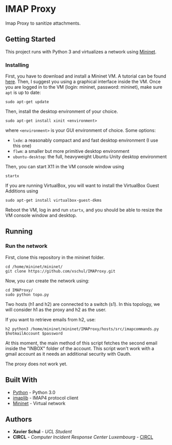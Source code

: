 # IMAP Proxy

Imap Proxy to sanitize attachments.

## Getting Started

This project runs with Python 3 and virtualizes a network using [Mininet](http://mininet.org/). 

### Installing

First, you have to download and install a Mininet VM. A tutorial can be found [here](http://mininet.org/download/#option-1-mininet-vm-installation-easy-recommended). Then, I suggest you using a graphical interface inside the VM. Once you are logged in to the VM (login: mininet, password: mininet), make sure ```apt``` is up to date:

```
sudo apt-get update
```

Then, install the desktop environment of your choice.

```
sudo apt-get install xinit <environment>
```

where `<environment>` is your GUI environment of choice. Some options:

* `lxde`: a reasonably compact and and fast desktop environment (I use this one)
* `flwm`: a smaller but more primitive desktop environment
* `ubuntu-desktop`: the full, heavyweight Ubuntu Unity desktop environment

Then, you can start X11 in the VM console window using

```
startx
```

If you are running VirtualBox, you will want to install the VirtualBox Guest Additions using

```
sudo apt-get install virtualbox-guest-dkms
```

Reboot the VM, log in and run `startx`, and you should be able to resize the VM console window and desktop.

## Running

### Run the network

First, clone this repository in the mininet folder.

```
cd /home/mininet/mininet/
git clone https://github.com/xschul/IMAProxy.git
```

Now, you can create the network using:

```
cd IMAProxy/
sudo python topo.py
```

Two hosts (h1 and h2) are connected to a switch (s1). In this topology, we will consider h1 as the proxy and h2 as the user.

If you want to retrieve emails from h2, use:

```
h2 python3 /home/mininet/mininet/IMAProxy/hosts/src/imapcommands.py $hotmailAccount $password
```

At this moment, the main method of this script fetches the second email inside the "INBOX" folder of the account. This script won't work with a gmail account as it needs an additional security with Oauth.

The proxy does not work yet.

## Built With

* [Python](https://www.python.org/download/releases/3.0/) - Python 3.0
* [imaplib](https://docs.python.org/2/library/imaplib.html) - IMAP4 protocol client
* [Mininet](https://http://mininet.org/) - Virtual network

## Authors

* **Xavier Schul** - *UCL Student*
* **CIRCL** - *Computer Incident Response Center Luxembourg* - [CIRCL](https://www.circl.lu/)

